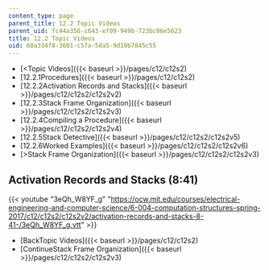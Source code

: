 ```yaml
---
content_type: page
parent_title: 12.2 Topic Videos
parent_uid: fc44a356-c643-ef09-949b-723bc06e5623
title: 12.2 Topic Videos
uid: 60a334f8-3601-c57a-5da5-9d19b7845c55
---
```


*   [<Topic Videos]({{< baseurl >}}/pages/c12/c12s2)
*   [12.2.1Procedures]({{< baseurl >}}/pages/c12/c12s2)
*   [12.2.2Activation Records and Stacks]({{< baseurl >}}/pages/c12/c12s2/c12s2v2)
*   [12.2.3Stack Frame Organization]({{< baseurl >}}/pages/c12/c12s2/c12s2v3)
*   [12.2.4Compiling a Procedure]({{< baseurl >}}/pages/c12/c12s2/c12s2v4)
*   [12.2.5Stack Detective]({{< baseurl >}}/pages/c12/c12s2/c12s2v5)
*   [12.2.6Worked Examples]({{< baseurl >}}/pages/c12/c12s2/c12s2v6)
*   [\>Stack Frame Organization]({{< baseurl >}}/pages/c12/c12s2/c12s2v3)

Activation Records and Stacks (8:41)
------------------------------------

{{< youtube "3eQh_W8YF_g" "https://ocw.mit.edu/courses/electrical-engineering-and-computer-science/6-004-computation-structures-spring-2017/c12/c12s2/c12s2v2/activation-records-and-stacks-8-41-/3eQh_W8YF_g.vtt" >}}

*   [BackTopic Videos]({{< baseurl >}}/pages/c12/c12s2)
*   [ContinueStack Frame Organization]({{< baseurl >}}/pages/c12/c12s2/c12s2v3)